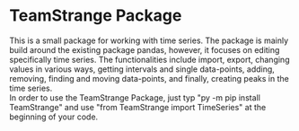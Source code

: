 # TeamStrange Package

This is a small package for working with time series. The package is mainly build around the existing package pandas, 
however, it focuses on editing specifically time series. The functionalities include import, export, 
changing values in various ways, getting intervals and single data-points, adding, removing, finding and moving 
data-points, and finally, creating peaks in the time series.\
In order to use the TeamStrange Package, just typ "py -m pip install TeamStrange" and use "from TeamStrange import TimeSeries" 
at the beginning of your code.